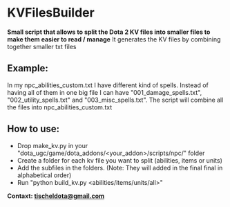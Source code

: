 KVFilesBuilder
==============

**Small script that allows to split the Dota 2 KV files into smaller files to make them easier to read / manage**
It generates the KV files by combining together smaller txt files

Example:
--------
In my npc_abilities_custom.txt I have different kind of spells. Instead of having all of them in one big file
I can have "001_damage_spells.txt", "002_utility_spells.txt" and "003_misc_spells.txt".
The script will combine all the files into npc_abilities_custom.txt

How to use:
--------------
- Drop make_kv.py in your "dota_ugc/game/dota_addons/<your_addon>/scripts/npc/" folder
- Create a folder for each kv file you want to split (abilities, items or units)
- Add the subfiles in the folders. (Note: They will added in the final final in alphabetical order)
- Run "python build_kv.py <abilities/items/units/all>"

**Contaxt: tischeldota@gmail.com**
